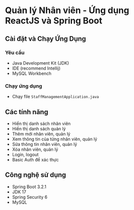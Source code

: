 # Quản lý Nhân viên - Ứng dụng ReactJS và Spring Boot

## Cài đặt và Chạy Ứng Dụng

### Yêu cầu

- Java Development Kit (JDK)
- IDE (recommend Intellij)
- MySQL Workbench

### Chạy ứng dụng
- Chạy file `StaffManagementApplication.java`

## Các tính năng
- Hiển thị danh sách nhân viên
- Hiển thị danh sách quản lý
- Thêm mới nhân viên, quản lý
- Xem thông tin của từng nhân viên, quản lý
- Sửa thông tin nhân viên, quản lý
- Xóa nhân viên, quản lý
- Login, logout
- Basic Auth để xác thực

## Công nghệ sử dụng
- Spring Boot 3.2.1
- JDK 17
- Spring Security 6
- MySQL
